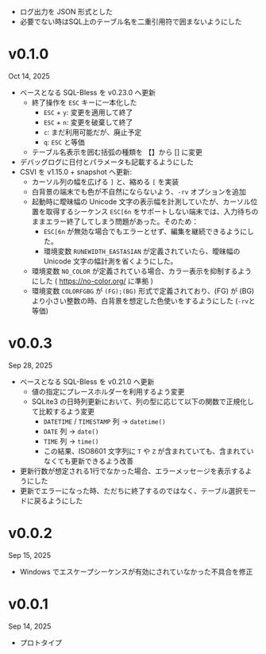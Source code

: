 - ログ出力を JSON 形式とした
- 必要でない時はSQL上のテーブル名を二重引用符で囲まないようにした

v0.1.0
======
Oct 14, 2025

- ベースとなる SQL-Bless を v0.23.0 へ更新
    - 終了操作を `ESC` キーに一本化した
        - `ESC` + `y`: 変更を適用して終了
        - `ESC` + `n`: 変更を破棄して終了
        - `c`: まだ利用可能だが、廃止予定
        - `q`: `ESC` と等価
    - テーブル名表示を囲む括弧の種類を 【】から [] に変更
- デバッグログに日付とパラメータも記載するようにした
- CSVI を v1.15.0 + snapshot へ更新:
    - カーソル列の幅を広げる `]` と、縮める `[` を実装
    - 白背景の端末でも色が不自然にならないよう、`-rv` オプションを追加
    - 起動時に曖昧幅の Unicode 文字の表示幅を計測していたが、カーソル位置を取得するシーケンス `ESC[6n` をサポートしない端末では、入力待ちのままエラー終了してしまう問題があった。そのため：
        - `ESC[6n` が無効な場合でもエラーとせず、編集を継続できるようにした。
        - 環境変数 `RUNEWIDTH_EASTASIAN` が定義されていたら、曖昧幅の Unicode 文字の幅計測を省くようにした。
    - 環境変数 `NO_COLOR` が定義されている場合、カラー表示を抑制するようにした ( https://no-color.org/ に準拠 )
    - 環境変数 `COLORFGBG` が `(FG);(BG)` 形式で定義されており、(FG) が (BG) より小さい整数の時、白背景を想定した色使いをするようにした (`-rv`と等価)

v0.0.3
======
Sep 28, 2025

- ベースとなる SQL-Bless を v0.21.0 へ更新
    - 値の指定にプレースホルダーを利用するよう変更
    - SQLite3 の日時列更新において、列の型に応じて以下の関数で正規化して比較するよう変更
        - `DATETIME` / `TIMESTAMP` 列 → `datetime()`
        - `DATE` 列 → `date()`
        - `TIME` 列 → `time()`
        - この結果、ISO8601 文字列に `T` や `Z` が含まれていても、含まれていなくても更新できるよう改善
- 更新行数が想定される1行でなかった場合、エラーメッセージを表示するようにした
- 更新でエラーになった時、ただちに終了するのではなく、テーブル選択モードに戻るようにした

v0.0.2
======
Sep 15, 2025

- Windows でエスケープシーケンスが有効にされていなかった不具合を修正

v0.0.1
======
Sep 14, 2025

- プロトタイプ
